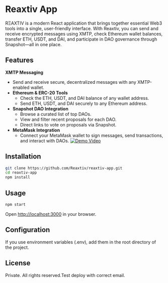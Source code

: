 # Reaxtiv App
RΞAXTIV is a modern React application that brings together essential Web3 tools into a single, user-friendly interface. With Reaxtiv, you can send and receive encrypted messages using XMTP, check Ethereum wallet balances, transfer ETH, USDT, and DAI, and participate in DAO governance through Snapshot—all in one place.

## Features

 **XMTP Messaging**
  - Send and receive secure, decentralized messages with any XMTP-enabled wallet.
- **Ethereum & ERC-20 Tools**
  - Check the ETH, USDT, and DAI balance of any wallet address.
  - Send ETH, USDT, and DAI securely to any Ethereum address.
- **Snapshot DAO Integration**
  - Browse a curated list of top DAOs.
  - View and filter recent proposals for each DAO.
  - Direct links to vote on proposals via Snapshot.
- **MetaMask Integration**
  - Connect your MetaMask wallet to sign messages, send transactions, and interact with DAOs.
  [![Demo Video](https://img.youtube.com/vi/nY59PlghBvY/0.jpg)](https://youtu.be/nY59PlghBvY)
## Installation

```bash
git clone https://github.com/Reaxtiv/reaxtiv-app.git
cd reaxtiv-app
npm install
```

## Usage

```bash
npm start
```

Open [http://localhost:3000](http://localhost:3000) in your browser.

## Configuration

If you use environment variables (.env), add them in the root directory of the project.

## License

Private. All rights reserved.Test deploy with correct email.
